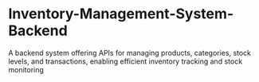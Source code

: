 # Inventory-Management-System-Backend
A backend system offering APIs for managing products, categories, stock levels, and transactions, enabling efficient inventory tracking and stock monitoring
